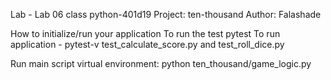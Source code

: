 Lab - Lab 06 class python-401d19
Project: ten-thousand
Author: Falashade

How to initialize/run your application
To run the test 
pytest To run application - pytest-v test_calculate_score.py and test_roll_dice.py

Run main script
virtual environment: python ten_thousand/game_logic.py


